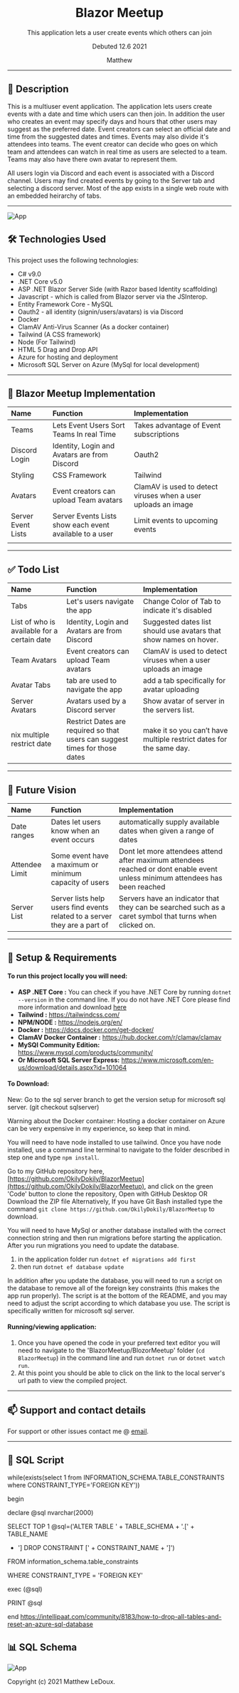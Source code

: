 <br>
<h1 align = "center">
<b> Blazor Meetup</b>
</h1>

<p align = "center">
This application lets a user create events which others can join</p>
<p align = "center"> Debuted 12.6 2021 </p>

<p align = "center">
Matthew
 </p>

--------------------

## 📖  Description

This is a multiuser event application. The application lets users create events with a date and time which users can then join. In addition the user who creates an event may specify days and hours that other users may suggest as the preferred date. Event creators can select an official date and time from the suggested dates and times. Events may also divide it's attendees into teams. The event creator can decide who goes on which team and attendees can watch in real time as users are selected to a team. Teams may also have there own avatar to represent them.

All users login via Discord and each event is associated with a Discord channel. 
Users may find created events by going to the Server tab and selecting a discord server. Most of the app exists in a single web route with an embedded heirarchy of tabs.

--------------------
![App](App2.png)
## 🛠️ Technologies Used

This project uses the following technologies:

- C# v9.0
- .NET Core v5.0
- ASP .NET Blazor Server Side (with Razor based Identity scaffolding)
- Javascript - which is called from Blazor server via the JSInterop.
- Entity Framework Core - MySQL
- Oauth2 - all identity (signin/users/avatars) is via Discord
- Docker
- ClamAV Anti-Virus Scanner (As a docker container)
- Tailwind (A CSS framework)
- Node (For Tailwind)
- HTML 5 Drag and Drop API
- Azure for hosting and deployment
- Microsoft SQL Server on Azure (MySql for local development)
-------------------


## 🔧 Blazor Meetup Implementation

|Name| Function | Implementation |
| :------------- | :------------- | :------------- |
|Teams | Lets Event Users Sort Teams In real Time | Takes advantage of Event subscriptions |
| Discord Login | Identity, Login and Avatars are from Discord  | Oauth2 |
| Styling | CSS Framework | Tailwind |
| Avatars| Event creators can upload Team avatars  | ClamAV is used to detect viruses when a user uploads an image |
| Server Event Lists | Server Events Lists show each event available to a user  | Limit events to upcoming events  |
|  |  |  |
-------------------

## ✅ Todo List

|Name| Function | Implementation |
| :------------- | :------------- | :------------- |
|Tabs | Let's users navigate the app | Change Color of Tab to indicate it's disabled |
| List of who is available for a certain date | Identity, Login and Avatars are from Discord  |Suggested dates list should use avatars that show names on hover.|
|Team Avatars| Event creators can upload Team avatars  | ClamAV is used to detect viruses when a user uploads an image |
| Avatar Tabs|tab are used to navigate the app  | add a tab specifically for avatar uploading |
| Server Avatars | Avatars used by a Discord server  |  Show avatar of server in the servers list. |
| nix multiple restrict date | Restrict Dates are required so that users can suggest times for those dates  | make it so you can’t have multiple restrict dates for the same day. |
-------------------

## 🔮 Future Vision

|Name| Function | Implementation |
| :------------- | :------------- | :------------- |
|Date ranges | Dates let users know when an event occurs | automatically supply available dates when given a range of dates|
| Attendee Limit | Some event have a maximum or minimum capacity of users |Dont let more attendees attend after maximum attendees reached or dont enable event unless minimum attendees has been reached|
| Server List   | Server lists help users find events related to a server they are a part of |Servers have an indicator that they can be searched such as a caret symbol that turns when clicked on.|

-------------------

## 🔧 Setup & Requirements

#### To run this project locally you will need:

- **ASP .NET Core :** You can check if you have .NET Core by running `dotnet --version` in the command line. If you do not have .NET Core please find more information and download [here](https://dotnet.microsoft.com/download/dotnet-core)
- **Tailwind :**  https://tailwindcss.com/
- **NPM/NODE :** https://nodejs.org/en/
- **Docker :**  https://docs.docker.com/get-docker/
- **ClamAV Docker Container :** https://hub.docker.com/r/clamav/clamav
- **MySQl Community Edition:** https://www.mysql.com/products/community/
- **Or Microsoft SQL Server Express:**  https://www.microsoft.com/en-us/download/details.aspx?id=101064
#### To Download:


New: Go to the sql server branch to get the version setup for microsoft sql server. (git checkout sqlserver)

Warning about the Docker container: Hosting a docker container on Azure can be very expensive in my experience, so keep that in mind.

You will need to have node installed to use tailwind.
Once you have node installed, use a command line terminal to navigate to the folder described in step one and type `npm install`.

Go to my GitHub repository here, [https://github.com/OkilyDokily/BlazorMeetup](https://github.com/OkilyDokily/BlazorMeetup), and click on the green 'Code' button to clone the repository, Open with GitHub Desktop OR Download the ZIP file
Alternatively, If you have Git Bash installed type the command `git clone https://github.com/OkilyDokily/BlazorMeetup` to download.

You will need to have MySql or another database installed with the correct connection string and then run migrations before starting the application. After you run migrations you need to update the database.

1. in the application folder run `dotnet ef migrations add first`
2. then run `dotnet ef database update`

 In addition after you update the database, you will need to run a script on the database to remove all of the foreign key constraints (this makes the app run properly). The script is at the bottom of the README, and you may need to adjust the script according to which database you use. The script is specifically written for microsoft sql server. 

#### Running/viewing application:

1. Once you have opened the code in your preferred text editor you will need to navigate to the 'BlazorMeetup/BlozorMeetup' folder (`cd BlazorMeetup`) in the command line and run `dotnet run` or `dotnet watch run`.
2. At this point you should be able to click on the link to the local server's url path to view the compiled project. 

--------------------------

## 📫 Support and contact details

For support or other issues contact me @ [email](mailto:ironbeach@gmail.com).

---------------------------


## 📜 SQL Script
while(exists(select 1 from INFORMATION_SCHEMA.TABLE_CONSTRAINTS where CONSTRAINT_TYPE='FOREIGN KEY'))

begin

 declare @sql nvarchar(2000)

 SELECT TOP 1 @sql=('ALTER TABLE ' + TABLE_SCHEMA + '.[' + TABLE_NAME

 + '] DROP CONSTRAINT [' + CONSTRAINT_NAME + ']')

 FROM information_schema.table_constraints

 WHERE CONSTRAINT_TYPE = 'FOREIGN KEY'

 exec (@sql)

 PRINT @sql

end
https://intellipaat.com/community/8183/how-to-drop-all-tables-and-reset-an-azure-sql-database
## 📊 SQL Schema

![App](SQLSchema.png)


Copyright (c) 2021 Matthew LeDoux.
